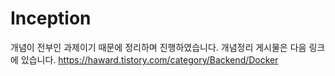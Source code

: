 # Inception
개념이 전부인 과제이기 때문에 정리하며 진행하였습니다.
개념정리 게시물은 다음 링크에 있습니다.
https://haward.tistory.com/category/Backend/Docker
